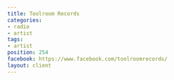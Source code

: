 ```yaml
---
title: Toolroom Records
categories:
- radio
- artist
tags:
- artist
position: 254
facebook: https://www.facebook.com/toolroomrecords/
layout: client
---
```


